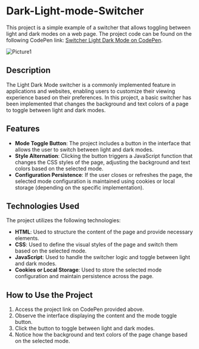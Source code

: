 # Dark-Light-mode-Switcher

This project is a simple example of a switcher that allows toggling between light and dark modes on a web page. The project code can be found on the following CodePen link: [Switcher Light Dark Mode on CodePen](https://codepen.io/AndrewLenz21/pen/MWzQEpQ).

![Picture1](https://github.com/AndrewLenz21/Dark-Light-mode-Switcher/assets/124147096/fd9a2227-ff95-458d-9e1e-bd17c215c873)

## Description

The Light Dark Mode switcher is a commonly implemented feature in applications and websites, enabling users to customize their viewing experience based on their preferences. In this project, a basic switcher has been implemented that changes the background and text colors of a page to toggle between light and dark modes.

## Features

- **Mode Toggle Button**: The project includes a button in the interface that allows the user to switch between light and dark modes.
- **Style Alternation**: Clicking the button triggers a JavaScript function that changes the CSS styles of the page, adjusting the background and text colors based on the selected mode.
- **Configuration Persistence**: If the user closes or refreshes the page, the selected mode configuration is maintained using cookies or local storage (depending on the specific implementation).

## Technologies Used

The project utilizes the following technologies:

- **HTML**: Used to structure the content of the page and provide necessary elements.
- **CSS**: Used to define the visual styles of the page and switch them based on the selected mode.
- **JavaScript**: Used to handle the switcher logic and toggle between light and dark modes.
- **Cookies or Local Storage**: Used to store the selected mode configuration and maintain persistence across the page.

## How to Use the Project

1. Access the project link on CodePen provided above.
2. Observe the interface displaying the content and the mode toggle button.
3. Click the button to toggle between light and dark modes.
4. Notice how the background and text colors of the page change based on the selected mode.

